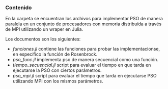 ### Contenido
En la carpeta se encuentran los archivos para implementar PSO de manera paralela en un conjunto de procesadores con memoria distribuída a través de MPI utilizando un wraper en Julia.

Los documentos son los siguientes:
- *funciones.jl* contiene las funciones para probar las implementacionse, en específico la función de Rosenbrock.
- *pso_func.jl* implementa pso de manera secuencial como una función.
- *tiempo_secuencial.jl* script para evaluar el tiempo en que tarda en ejecutarse la PSO con ciertos parámetros.
- *pso_mpi.jl* script para evaluar el tiempo que tarda en ejecutarse PSO utilizando MPI con los mismos parámetros.
